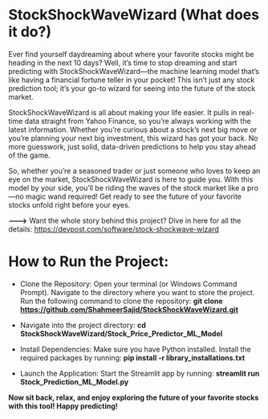 # StockShockWaveWizard (What does it do?)
Ever find yourself daydreaming about where your favorite stocks might be heading in the next 10 days? Well, it’s time to stop dreaming and start predicting with StockShockWaveWizard—the machine learning model that’s like having a financial fortune teller in your pocket! This isn’t just any stock prediction tool; it’s your go-to wizard for seeing into the future of the stock market.

StockShockWaveWizard is all about making your life easier. It pulls in real-time data straight from Yahoo Finance, so you’re always working with the latest information. Whether you’re curious about a stock’s next big move or you’re planning your next big investment, this wizard has got your back. No more guesswork, just solid, data-driven predictions to help you stay ahead of the game.

So, whether you’re a seasoned trader or just someone who loves to keep an eye on the market, StockShockWaveWizard is here to guide you. With this model by your side, you’ll be riding the waves of the stock market like a pro—no magic wand required! Get ready to see the future of your favorite stocks unfold right before your eyes.

**--->** Want the whole story behind this project? Dive in here for all the details: https://devpost.com/software/stock-shockwave-wizard

# How to Run the Project:
- Clone the Repository:
  Open your terminal (or Windows Command Prompt).
  Navigate to the directory where you want to store the project.
  Run the following command to clone the repository:
  **git clone https://github.com/ShahmeerSajid/StockShockWaveWizard.git**

- Navigate into the project directory:
  **cd StockShockWaveWizard/Stock_Price_Predictor_ML_Model**

- Install Dependencies:
  Make sure you have Python installed.
  Install the required packages by running: **pip install -r library_installations.txt**
  
- Launch the Application:
  Start the Streamlit app by running: **streamlit run Stock_Prediction_ML_Model.py**

  
**Now sit back, relax, and enjoy exploring the future of your favorite stocks with this tool! Happy predicting!**
